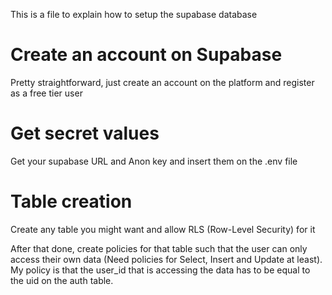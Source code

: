 This is a file to explain how to setup the supabase database

# Create an account on Supabase
Pretty straightforward, just create an account on the platform and register as a free tier user

# Get secret values
Get your supabase URL and Anon key and insert them on the .env file

# Table creation
Create any table you might want and allow RLS (Row-Level Security) for it

After that done, create policies for that table such that the user can only access their own data (Need policies for Select, Insert and Update at least). My policy is that the user_id that is accessing the data has to be equal to the uid on the auth table.


